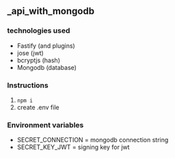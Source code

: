 ## _api_with_mongodb

### technologies used

- Fastify (and plugins)
- jose (jwt)
- bcryptjs (hash)
- Mongodb (database)

### Instructions

1. `npm i`
2. create .env file 

### Environment variables

- SECRET_CONNECTION = mongodb connection string
- SECRET_KEY_JWT = signing key for jwt